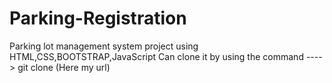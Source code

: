 # Parking-Registration
Parking lot management system project using HTML,CSS,BOOTSTRAP,JavaScript
Can clone it by using the command 
----> git clone (Here my url)
